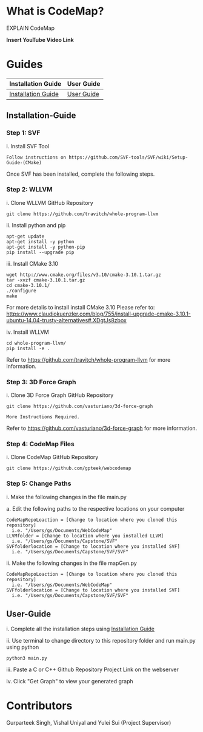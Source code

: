 # What is CodeMap?
EXPLAIN CodeMap

**Insert YouTube Video Link**

# Guides
| Installation Guide    |User Guide   |
| ------------- | -------------     |
| [Installation Guide](https://github.com/gpteek/WebCodeMap/#Installation-Guide)|[User Guide](https://github.com/gpteek/WebCodeMap/#User-Guide) |

## Installation-Guide
### Step 1: SVF
i. Install SVF Tool
```
Follow instructions on https://github.com/SVF-tools/SVF/wiki/Setup-Guide-(CMake)
```
Once SVF has been installed, complete the following steps.

### Step 2: WLLVM
i. Clone WLLVM GitHub Repository
```
git clone https://github.com/travitch/whole-program-llvm
```

ii. Install python and pip
```
apt-get update
apt-get install -y python
apt-get install -y python-pip
pip install --upgrade pip
```

iii. Install CMake 3.10
```
wget http://www.cmake.org/files/v3.10/cmake-3.10.1.tar.gz 
tar -xvzf cmake-3.10.1.tar.gz 
cd cmake-3.10.1/ 
./configure 
make
```
For more detalis to install install CMake 3.10
Please refer to: https://www.claudiokuenzler.com/blog/755/install-upgrade-cmake-3.10.1-ubuntu-14.04-trusty-alternatives#.XDgtJs8zbox

iv. Install WLLVM
```
cd whole-program-llvm/
pip install -e .
```

Refer to https://github.com/travitch/whole-program-llvm for more information.

### Step 3: 3D Force Graph
i. Clone 3D Force Graph GitHub Repository
```
git clone https://github.com/vasturiano/3d-force-graph
```

```
More Instructions Required.
```

Refer to https://github.com/vasturiano/3d-force-graph for more information.

### Step 4: CodeMap Files
i. Clone CodeMap GitHub Repository
```
git clone https://github.com/gpteek/webcodemap
```

### Step 5: Change Paths
i. Make the following changes in the file main.py

a. Edit the following paths to the respective locations on your computer
```
CodeMapRepoLoaction = [Change to location where you cloned this repository]
  i.e. "/Users/gs/Documents/WebCodeMap"
LLVMfolder = [Change to location where you installed LLVM]
  i.e. "/Users/gs/Documents/Capstone/SVF"
SVFfolderlocation = [Change to location where you installed SVF]
  i.e. "/Users/gs/Documents/Capstone/SVF/SVF"
```

ii. Make the following changes in the file mapGen.py
```
CodeMapRepoLoaction = [Change to location where you cloned this repository]
  i.e. "/Users/gs/Documents/WebCodeMap"
SVFfolderlocation = [Change to location where you installed SVF]
  i.e. "/Users/gs/Documents/Capstone/SVF/SVF"
```


## User-Guide
i. Complete all the installation steps using 
[Installation Guide](https://github.com/gpteek/WebCodeMap/#Installation-Guide)

ii. Use terminal to change directory to this repository folder and run main.py using python
```
python3 main.py
```

iii. Paste a C or C++ Github Repository Project Link on the webserver

iv. Click "Get Graph" to view your generated graph


# Contributors
Gurparteek Singh, Vishal Uniyal and Yulei Sui (Project Supervisor)

